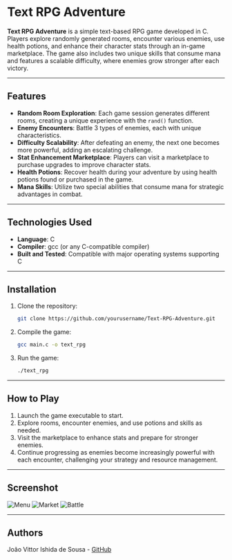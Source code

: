 # Text RPG Adventure

**Text RPG Adventure** is a simple text-based RPG game developed in C. Players explore randomly generated rooms, encounter various enemies, use health potions, and enhance their character stats through an in-game marketplace. The game also includes two unique skills that consume mana and features a scalable difficulty, where enemies grow stronger after each victory.

---

## Features

- **Random Room Exploration**: Each game session generates different rooms, creating a unique experience with the `rand()` function.
- **Enemy Encounters**: Battle 3 types of enemies, each with unique characteristics.
- **Difficulty Scalability**: After defeating an enemy, the next one becomes more powerful, adding an escalating challenge.
- **Stat Enhancement Marketplace**: Players can visit a marketplace to purchase upgrades to improve character stats.
- **Health Potions**: Recover health during your adventure by using health potions found or purchased in the game.
- **Mana Skills**: Utilize two special abilities that consume mana for strategic advantages in combat.

---

## Technologies Used

- **Language**: C
- **Compiler**: gcc (or any C-compatible compiler)
- **Built and Tested**: Compatible with major operating systems supporting C

---

## Installation

1. Clone the repository:
    ```bash
    git clone https://github.com/yourusername/Text-RPG-Adventure.git
    ```
2. Compile the game:
    ```bash
    gcc main.c -o text_rpg
    ```
3. Run the game:
    ```bash
    ./text_rpg
    ```

---

## How to Play

1. Launch the game executable to start.
2. Explore rooms, encounter enemies, and use potions and skills as needed.
3. Visit the marketplace to enhance stats and prepare for stronger enemies.
4. Continue progressing as enemies become increasingly powerful with each encounter, challenging your strategy and resource management.

---

## Screenshot

![Menu](https://github.com/user-attachments/assets/38d42cbd-c24f-46c5-a9f6-cfa8012d8d5d)
![Market](https://github.com/user-attachments/assets/2c959d0a-564e-4b92-95d6-63bf37bbbd67)
![Battle](https://github.com/user-attachments/assets/5c8ed4de-803e-4240-bcff-a5ba5f8b92d5)


---

## Authors

João Vittor Ishida de Sousa - [GitHub](https://github.com/JoaoVittorIshida)
